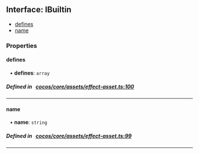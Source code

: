 ## Interface: IBuiltin

- [defines](#defines)
- [name](#name)

### Properties

#### defines

<div style="margin-left: 10px;">


• **defines**: ``array``

</div>

##### Defined in &nbsp;   [cocos/core/assets/effect-asset.ts:100](https://github.com/cocos-creator/engine/blob/c7bf6b8a9/cocos/core/assets/effect-asset.ts#L100)&nbsp;
___
#### name

<div style="margin-left: 10px;">


• **name**: ``string``

</div>

##### Defined in &nbsp;   [cocos/core/assets/effect-asset.ts:99](https://github.com/cocos-creator/engine/blob/c7bf6b8a9/cocos/core/assets/effect-asset.ts#L99)&nbsp;
___
